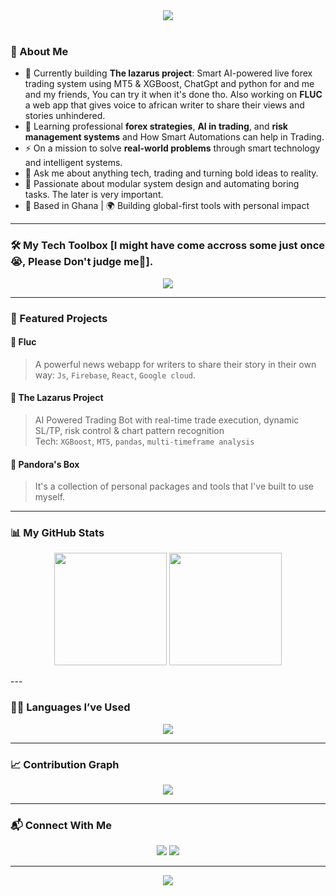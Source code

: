 <!-- Hero Banner -->
<div align="center">
  <img src="https://readme-typing-svg.herokuapp.com?font=Fira+Code&size=30&pause=1000&center=true&weight=500&width=900&height=30&lines=Hi+there+👋,+I'm+Gyamposu+Dodzi.;Software+Engineer+%7C+Trader+%7C+Dev+For+Ease.;I+build+intelligent+systems+and+automation+tools.">
</div>

<br />

<!-- Short Bio -->
### 🧠 About Me

- 🔭 Currently building **The lazarus project**: Smart AI-powered live forex trading system using MT5 & XGBoost, ChatGpt and python for and me and my friends, You can try it when it's done tho.  Also working on **FLUC** a web app that gives voice to african writer to share their views and stories unhindered.
- 🌱 Learning professional **forex strategies**, **AI in trading**, and **risk management systems** and How Smart Automations can help in Trading.
- ⚡ On a mission to solve **real-world problems** through smart technology and intelligent systems.
- 💬 Ask me about anything tech, trading and turning bold ideas to reality.
- 🧩 Passionate about modular system design and automating boring tasks. The later is very important.  
- 📍 Based in Ghana | 🌍 Building global-first tools with personal impact

---

<!-- Tech Stack -->
### 🛠️ My Tech Toolbox [I might have come accross some just once😭, Please Don't judge me🥹].
<p align="center">
  <img src="https://skillicons.dev/icons?i=python,react,js,django,flask,sqlite,Docker,Kubernetes,gcp,firebase,html,css,flutter,git,github,linux,postgresql,mongodb,postman,nodejs,c&perline=8" />
</p>

---

<!-- Projects -->
### 🚀 Featured Projects

#### 📰 **Fluc**
> A powerful news webapp for writers to share their story in their own way: `Js`, `Firebase`, `React`,
`Google cloud`.

#### 🧠 **The Lazarus Project**
> AI Powered Trading Bot with real-time trade execution, dynamic SL/TP, risk control & chart pattern recognition  
Tech: `XGBoost`, `MT5`, `pandas`, `multi-timeframe analysis`

#### 🌱 **Pandora's Box**
> It's a collection of personal packages and tools that I've built to use myself. 

---

<!-- GitHub Stats -->
### 📊 My GitHub Stats

<p align="center">
  <img src="https://github-readme-stats.vercel.app/api?username=gyamposudodzi&theme=blue-green&show_icons=true&hide_border=false" height="180" />
  <img src="https://github-readme-streak-stats.herokuapp.com/?user=gyamposudodzi&theme=blue-green&hide_border=false" height="180"/>
</p>
---


### 🧑‍💻 Languages I’ve Used

<p align="center">
  <img src="https://github-readme-stats.vercel.app/api/top-langs/?username=gyamposudodzi&layout=compact&theme=blue-green" />
</p>

---

<!-- Activity Graph -->
### 📈 Contribution Graph

<p align="center">
  <img src="https://github-readme-activity-graph.vercel.app/graph?username=gyamposudodzi&theme=react-dark&area=true&hide_border=true" />
</p>


---

<!-- Contact -->
### 📬 Connect With Me

<p align="center">
  <a href="mailto:gyamposu@gmail.com"><img src="https://img.shields.io/badge/Email-%23D14836.svg?style=for-the-badge&logo=gmail&logoColor=white" /></a>
  <a href="https://linkedin.com/in/dodzigyamposu"><img src="https://img.shields.io/badge/LinkedIn-%230077B5.svg?style=for-the-badge&logo=linkedin&logoColor=white" /></a>
</p>

---

<!-- Quote -->
<p align="center">
  <img src="https://quotes-github-readme.vercel.app/api?type=horizontal&theme=radical" />
</p>




<!---
gyamposudodzi/gyamposudodzi is a ✨ special ✨ repository because its `README.md` (this file) appears on your GitHub profile.
You can click the Preview link to take a look at your changes.
--->
